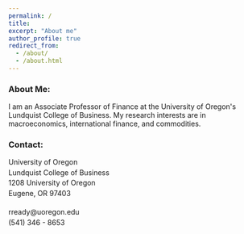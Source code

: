 ```yaml
---
permalink: /
title: 
excerpt: "About me"
author_profile: true
redirect_from: 
  - /about/
  - /about.html
---
```





<h3> About Me: </h3>
<p> I am an Associate Professor of Finance at the University of Oregon's Lundquist College of Business. My research interests are in macroeconomics, international finance, and commodities. </p>

<h3> Contact: </h3>
<p style = "margin-top: 0em;margin-bottom :.25em"> University of Oregon </p>
<p style = "margin-top: 0em;margin-bottom :.25em"> Lundquist College of Business </p>
<p style = "margin-top: 0em;margin-bottom :.25em"> 1208 University of Oregon </p>
<p style = "margin-top: 0em;margin-bottom :.25em"> Eugene, OR 97403 </p>
<br>
<p style = "margin-top: 0em;margin-bottom :.25em"> rready@uoregon.edu </p>
<p style = "margin-top: 0em;margin-bottom :.25em"> (541) 346 - 8653 </p>


